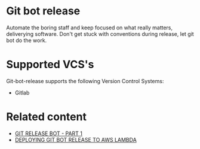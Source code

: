 # Git bot release

Automate the boring staff and keep focused on what really matters, deliverying software. Don't get stuck with conventions during release, let git bot do the work.

# Supported VCS's

Git-bot-release supports the following Version Control Systems:

- Gitlab

# Related content

- [GIT RELEASE BOT - PART 1](https://marabesi.com/devops/2020/07/19/git-release-bot-part-1.html)
- [DEPLOYING GIT BOT RELEASE TO AWS LAMBDA](https://marabesi.com/aws/2020/12/20/deploying-git-bot-release-to-aws-lambda.html)

